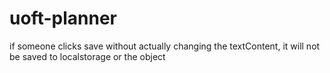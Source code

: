 # uoft-planner

if someone clicks save without actually changing the textContent, it will not be saved to localstorage or the object